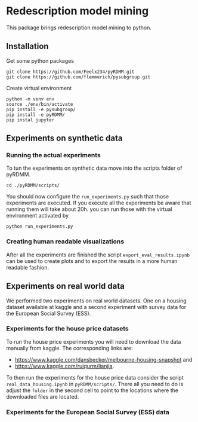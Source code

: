 # Redescription model mining

This package brings redescription model mining to python.

## Installation
Get some python packages
```
git clone https://github.com/Feelx234/pyRDMM.git
git clone https://github.com/flemmerich/pysubgroup.git
```
Create virtual environment
```
python -m venv env
source ./env/bin/activate
pip install -e pysubgroup/
pip install -e pyRDMM/
pip instal jupyter
```

## Experiments on synthetic data

### Running the actual experiments
To tun the experiments on synthetic data move into the scripts folder of pyRDMM.
```
cd ./pyRDMM/scripts/
```
You should now configure the `run_experiments.py` such that those experiments are executed. If you execute all the experiments be aware that running them will take about 20h.
you can run those with the virtual environment activated by
```
python run_experiments.py 
```
### Creating human readable visualizations
After all the experiments are finished the script `export_eval_results.ipynb` can be used to create plots and to export the results in a more human readable fashion.


## Experiments on real world data
We performed two experiments on real world datasets. One on a housing dataset available at kaggle and a second experiment with survey data for the European Social Survey (ESS).


### Experiments for the house price datasets
To run the house price experiments you will need to download the data manually from kaggle. The corresponding links are:
 - https://www.kaggle.com/dansbecker/melbourne-housing-snapshot and
 - https://www.kaggle.com/ruiqurm/lianjia.


To then run the experiments for the house price data consider the script `real_data_housing.ipynb` in `pyRDMM/scripts/`. There all you need to do is adjust the `folder` in the second cell to point to the locations where the downloaded files are located.


### Experiments for the European Social Survey (ESS) data 
